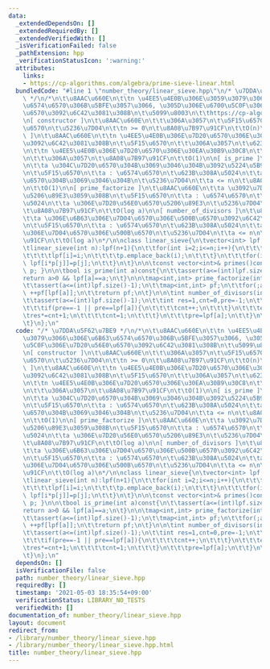 ```yaml
---
data:
  _extendedDependsOn: []
  _extendedRequiredBy: []
  _extendedVerifiedWith: []
  _isVerificationFailed: false
  _pathExtension: hpp
  _verificationStatusIcon: ':warning:'
  attributes:
    links:
    - https://cp-algorithms.com/algebra/prime-sieve-linear.html
  bundledCode: "#line 1 \"number_theory/linear_sieve.hpp\"\n/* \u7DDA\u5F62\u7BE9\
    \ */\n/*\n\t\u8AAC\u660E\n\t\tn \u4EE5\u4E0B\u306E\u3059\u3079\u3066\u306E\u6B63\
    \u6574\u6570\u306B\u5BFE\u3057\u3066, \u305D\u306E\u6700\u5C0F\u306E\u7D20\u56E0\
    \u6570\u3092\u6C42\u3081\u308B\n\t\u5099\u8003\n\t\thttps://cp-algorithms.com/algebra/prime-sieve-linear.html\n\
    \n[ constructor ]\n\t\u8AAC\u660E\n\t\t\u306A\u3057\n\t\u5F15\u6570\n\t\tn : \u6574\
    \u6570\n\t\u5236\u7D04\n\t\tn >= 0\n\t\u8A08\u7B97\u91CF\n\t\tO(n)\n\n[ primes\
    \ ]\n\t\u8AAC\u660E\n\t\tn \u4EE5\u4E0B\u306E\u7D20\u6570\u306E\u30EA\u30B9\u30C8\
    \u3092\u6C42\u3081\u308B\n\t\u5F15\u6570\n\t\t\u306A\u3057\n\t\u623B\u308A\u5024\
    \n\t\tn \u4EE5\u4E0B\u306E\u7D20\u6570\u306E\u30EA\u30B9\u30C8\n\t\u5236\u7D04\
    \n\t\t\u306A\u3057\n\t\u8A08\u7B97\u91CF\n\t\tO(1)\n\n[ is_prime ]\n\t\u8AAC\u660E\
    \n\t\ta \u304C\u7D20\u6570\u304B\u3069\u3046\u304B\u3092\u5224\u5B9A\u3059\u308B\
    \n\t\u5F15\u6570\n\t\ta : \u6574\u6570\n\t\u623B\u308A\u5024\n\t\ta \u304C\u7D20\
    \u6570\u304B\u3069\u3046\u304B\n\t\u5236\u7D04\n\t\ta <= n\n\t\u8A08\u7B97\u91CF\
    \n\t\tO(1)\n\n[ prime_factorize ]\n\t\u8AAC\u660E\n\t\ta \u3092\u7D20\u56E0\u6570\
    \u5206\u89E3\u3059\u308B\n\t\u5F15\u6570\n\t\ta : \u6574\u6570\n\t\u623B\u308A\
    \u5024\n\t\ta \u306E\u7D20\u56E0\u6570\u5206\u89E3\n\t\u5236\u7D04\n\t\ta <= n\n\
    \t\u8A08\u7B97\u91CF\n\t\tO(log a)\n\n[ number_of_divisors ]\n\t\u8AAC\u660E\n\
    \t\ta \u306E\u6B63\u306E\u7D04\u6570\u306E\u500B\u6570\u3092\u6C42\u3081\u308B\
    \n\t\u5F15\u6570\n\t\ta : \u6574\u6570\n\t\u623B\u308A\u5024\n\t\ta \u306E\u6B63\
    \u306E\u7D04\u6570\u306E\u500B\u6570\n\t\u5236\u7D04\n\t\ta <= n\n\t\u8A08\u7B97\
    \u91CF\n\t\tO(log a)\n*/\n\nclass linear_sieve{\n\tvector<int> lpf,p;\npublic:\n\
    \tlinear_sieve(int n):lpf(n+1){\n\t\tfor(int i=2;i<=n;i++){\n\t\t\tif(lpf[i]==0){\n\
    \t\t\t\tlpf[i]=i;\n\t\t\t\tp.emplace_back(i);\n\t\t\t}\n\t\t\tfor(int j=0;j<p.size()&&p[j]<=lpf[i]&&i*p[j]<=n;j++)\
    \ lpf[i*p[j]]=p[j];\n\t\t}\n\t}\n\n\tconst vector<int>& primes()const{ return\
    \ p; }\n\n\tbool is_prime(int a)const{\n\t\tassert(a<=(int)lpf.size()-1);\n\t\t\
    return a>0 && lpf[a]==a;\n\t}\n\n\tmap<int,int> prime_factorize(int a)const{\n\
    \t\tassert(a<=(int)lpf.size()-1);\n\t\tmap<int,int> pf;\n\t\tfor(;a>1;a/=lpf[a])\
    \ ++pf[lpf[a]];\n\t\treturn pf;\n\t}\n\n\tint number_of_divisors(int a)const{\n\
    \t\tassert(a<=(int)lpf.size()-1);\n\t\tint res=1,cnt=0,pre=-1;\n\t\tfor(;a>1;a/=lpf[a]){\n\
    \t\t\tif(pre==-1 || pre==lpf[a]){\n\t\t\t\tcnt++;\n\t\t\t}\n\t\t\telse{\n\t\t\t\
    \tres*=cnt+1;\n\t\t\t\tcnt=1;\n\t\t\t}\n\t\t\tpre=lpf[a];\n\t\t}\n\t\treturn res*(cnt+1);\n\
    \t}\n};\n"
  code: "/* \u7DDA\u5F62\u7BE9 */\n/*\n\t\u8AAC\u660E\n\t\tn \u4EE5\u4E0B\u306E\u3059\
    \u3079\u3066\u306E\u6B63\u6574\u6570\u306B\u5BFE\u3057\u3066, \u305D\u306E\u6700\
    \u5C0F\u306E\u7D20\u56E0\u6570\u3092\u6C42\u3081\u308B\n\t\u5099\u8003\n\t\thttps://cp-algorithms.com/algebra/prime-sieve-linear.html\n\
    \n[ constructor ]\n\t\u8AAC\u660E\n\t\t\u306A\u3057\n\t\u5F15\u6570\n\t\tn : \u6574\
    \u6570\n\t\u5236\u7D04\n\t\tn >= 0\n\t\u8A08\u7B97\u91CF\n\t\tO(n)\n\n[ primes\
    \ ]\n\t\u8AAC\u660E\n\t\tn \u4EE5\u4E0B\u306E\u7D20\u6570\u306E\u30EA\u30B9\u30C8\
    \u3092\u6C42\u3081\u308B\n\t\u5F15\u6570\n\t\t\u306A\u3057\n\t\u623B\u308A\u5024\
    \n\t\tn \u4EE5\u4E0B\u306E\u7D20\u6570\u306E\u30EA\u30B9\u30C8\n\t\u5236\u7D04\
    \n\t\t\u306A\u3057\n\t\u8A08\u7B97\u91CF\n\t\tO(1)\n\n[ is_prime ]\n\t\u8AAC\u660E\
    \n\t\ta \u304C\u7D20\u6570\u304B\u3069\u3046\u304B\u3092\u5224\u5B9A\u3059\u308B\
    \n\t\u5F15\u6570\n\t\ta : \u6574\u6570\n\t\u623B\u308A\u5024\n\t\ta \u304C\u7D20\
    \u6570\u304B\u3069\u3046\u304B\n\t\u5236\u7D04\n\t\ta <= n\n\t\u8A08\u7B97\u91CF\
    \n\t\tO(1)\n\n[ prime_factorize ]\n\t\u8AAC\u660E\n\t\ta \u3092\u7D20\u56E0\u6570\
    \u5206\u89E3\u3059\u308B\n\t\u5F15\u6570\n\t\ta : \u6574\u6570\n\t\u623B\u308A\
    \u5024\n\t\ta \u306E\u7D20\u56E0\u6570\u5206\u89E3\n\t\u5236\u7D04\n\t\ta <= n\n\
    \t\u8A08\u7B97\u91CF\n\t\tO(log a)\n\n[ number_of_divisors ]\n\t\u8AAC\u660E\n\
    \t\ta \u306E\u6B63\u306E\u7D04\u6570\u306E\u500B\u6570\u3092\u6C42\u3081\u308B\
    \n\t\u5F15\u6570\n\t\ta : \u6574\u6570\n\t\u623B\u308A\u5024\n\t\ta \u306E\u6B63\
    \u306E\u7D04\u6570\u306E\u500B\u6570\n\t\u5236\u7D04\n\t\ta <= n\n\t\u8A08\u7B97\
    \u91CF\n\t\tO(log a)\n*/\n\nclass linear_sieve{\n\tvector<int> lpf,p;\npublic:\n\
    \tlinear_sieve(int n):lpf(n+1){\n\t\tfor(int i=2;i<=n;i++){\n\t\t\tif(lpf[i]==0){\n\
    \t\t\t\tlpf[i]=i;\n\t\t\t\tp.emplace_back(i);\n\t\t\t}\n\t\t\tfor(int j=0;j<p.size()&&p[j]<=lpf[i]&&i*p[j]<=n;j++)\
    \ lpf[i*p[j]]=p[j];\n\t\t}\n\t}\n\n\tconst vector<int>& primes()const{ return\
    \ p; }\n\n\tbool is_prime(int a)const{\n\t\tassert(a<=(int)lpf.size()-1);\n\t\t\
    return a>0 && lpf[a]==a;\n\t}\n\n\tmap<int,int> prime_factorize(int a)const{\n\
    \t\tassert(a<=(int)lpf.size()-1);\n\t\tmap<int,int> pf;\n\t\tfor(;a>1;a/=lpf[a])\
    \ ++pf[lpf[a]];\n\t\treturn pf;\n\t}\n\n\tint number_of_divisors(int a)const{\n\
    \t\tassert(a<=(int)lpf.size()-1);\n\t\tint res=1,cnt=0,pre=-1;\n\t\tfor(;a>1;a/=lpf[a]){\n\
    \t\t\tif(pre==-1 || pre==lpf[a]){\n\t\t\t\tcnt++;\n\t\t\t}\n\t\t\telse{\n\t\t\t\
    \tres*=cnt+1;\n\t\t\t\tcnt=1;\n\t\t\t}\n\t\t\tpre=lpf[a];\n\t\t}\n\t\treturn res*(cnt+1);\n\
    \t}\n};\n"
  dependsOn: []
  isVerificationFile: false
  path: number_theory/linear_sieve.hpp
  requiredBy: []
  timestamp: '2021-05-03 18:35:54+09:00'
  verificationStatus: LIBRARY_NO_TESTS
  verifiedWith: []
documentation_of: number_theory/linear_sieve.hpp
layout: document
redirect_from:
- /library/number_theory/linear_sieve.hpp
- /library/number_theory/linear_sieve.hpp.html
title: number_theory/linear_sieve.hpp
---
```

